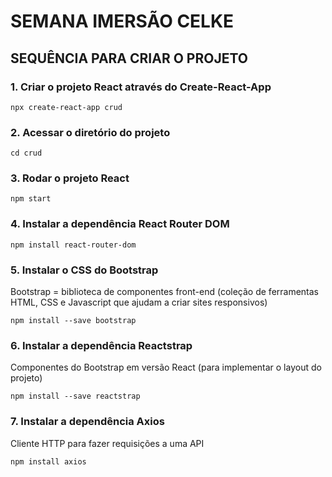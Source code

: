 # SEMANA IMERSÃO CELKE

## SEQUÊNCIA PARA CRIAR O PROJETO

### 1. Criar o projeto React através do Create-React-App

`npx create-react-app crud`

### 2. Acessar o diretório do projeto

`cd crud`

### 3. Rodar o projeto React

`npm start`

### 4. Instalar a dependência React Router DOM

`npm install react-router-dom`

### 5. Instalar o CSS do Bootstrap

Bootstrap = biblioteca de componentes front-end (coleção de ferramentas HTML, CSS e Javascript que ajudam a criar sites responsivos)

`npm install --save bootstrap`

### 6. Instalar a dependência Reactstrap

Componentes do Bootstrap em versão React (para implementar o layout do projeto)

`npm install --save reactstrap`

### 7. Instalar a dependência Axios

Cliente HTTP para fazer requisições a uma API

`npm install axios`
